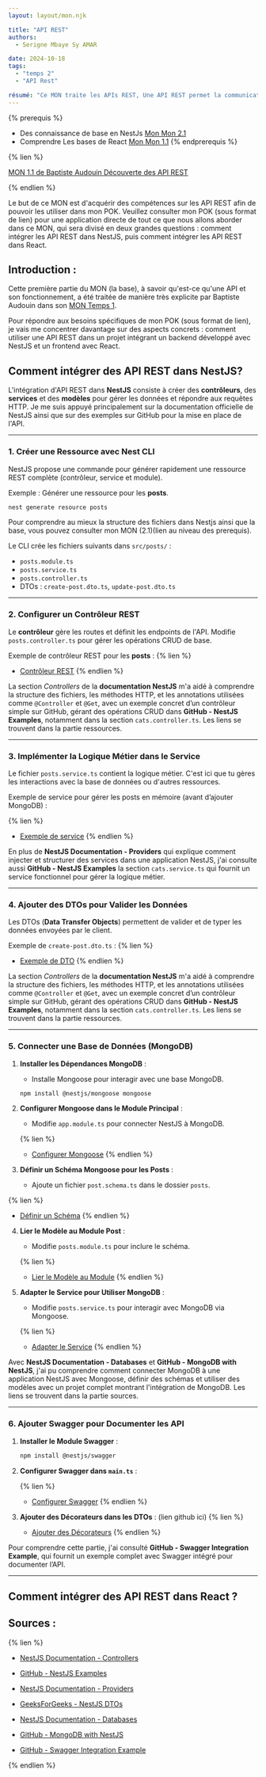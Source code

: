 ```yaml
---
layout: layout/mon.njk

title: "API REST"
authors:
  - Serigne Mbaye Sy AMAR

date: 2024-10-18
tags: 
  - "temps 2"
  - "API Rest"

résumé: "Ce MON traite les APIs REST, Une API REST permet la communication entre systèmes via HTTP."
---
```


{% prerequis %}

- Des connaissance de base en NestJs [Mon Mon 2.1](https://francoisbrucker.github.io/do-it/promos/2024-2025/Amar-Mbaye/mon/temps-2.1/)
- Comprendre Les bases de React [Mon Mon 1.1](https://francoisbrucker.github.io/do-it/promos/2024-2025/Amar-Mbaye/mon/temps-1.1/)
{% endprerequis %}

{% lien %}

[MON 1.1 de Baptiste Audouin Découverte des API REST](https://francoisbrucker.github.io/do-it/promos/2024-2025/Baptiste-Audouin/mon/temps-1.1/)

{% endlien %}

Le but de ce MON est d'acquérir des compétences sur les API REST afin de pouvoir les utiliser dans mon POK. Veuillez consulter mon POK (sous format de lien) pour une application directe de tout ce que nous allons aborder dans ce MON, qui sera divisé en deux grandes questions : comment intégrer les API REST dans NestJS, puis comment intégrer les API REST dans React.  

## Introduction :

Cette première partie du MON (la base), à savoir qu'est-ce qu'une API et son fonctionnement, a été traitée de manière très explicite par Baptiste Audouin dans son [MON Temps 1](https://francoisbrucker.github.io/do-it/promos/2024-2025/Baptiste-Audouin/mon/temps-1.1/).  

Pour répondre aux besoins spécifiques de mon POK (sous format de lien), je vais me concentrer davantage sur des aspects concrets : comment utiliser une API REST dans un projet intégrant un backend développé avec NestJS et un frontend avec React.  

## Comment intégrer des API REST dans NestJS?

L'intégration d'API REST dans **NestJS** consiste à créer des **contrôleurs**, des **services** et des **modèles** pour gérer les données et répondre aux requêtes HTTP. Je me suis appuyé principalement sur la documentation officielle de NestJS ainsi que sur des exemples sur GitHub pour la mise en place de l'API.  

---

### **1. Créer une Ressource avec Nest CLI**

NestJS propose une commande pour générer rapidement une ressource REST complète (contrôleur, service et module).

Exemple : Générer une ressource pour les **posts**.

```bash
nest generate resource posts
```

Pour comprendre au mieux la structure des fichiers dans Nestjs ainsi que la base, vous pouvez consulter mon MON (2.1)(lien au niveau des prerequis).

Le CLI crée les fichiers suivants dans `src/posts/` :
- `posts.module.ts`
- `posts.service.ts`
- `posts.controller.ts`
- DTOs : `create-post.dto.ts`, `update-post.dto.ts`

---

### **2. Configurer un Contrôleur REST**

Le **contrôleur** gère les routes et définit les endpoints de l'API. Modifie `posts.controller.ts` pour gérer les opérations CRUD de base.

Exemple de contrôleur REST pour les **posts** :
{% lien %}
   - [Contrôleur REST](https://github.com/MbayeSyAmar/Comment-integrer-des-API-REST-dans-NestJs.git)
{% endlien %} 

La section *Controllers* de la **documentation NestJS** m'a aidé à comprendre la structure des fichiers, les méthodes HTTP, et les annotations utilisées comme `@Controller` et `@Get`, avec un exemple concret d’un contrôleur simple sur GitHub, gérant des opérations CRUD dans **GitHub - NestJS Examples**, notamment dans la section `cats.controller.ts`. Les liens se trouvent dans la partie ressources.  

---

### **3. Implémenter la Logique Métier dans le Service**

Le fichier `posts.service.ts` contient la logique métier. C'est ici que tu gères les interactions avec la base de données ou d'autres ressources.

Exemple de service pour gérer les posts en mémoire (avant d’ajouter MongoDB) :

{% lien %}
   - [Exemple de service](https://github.com/MbayeSyAmar/Comment-integrer-des-API-REST-dans-NestJs.git)
{% endlien %} 

En plus de **NestJS Documentation - Providers** qui explique comment injecter et structurer des services dans une application NestJS, j'ai consulte aussi **GitHub - NestJS Examples** la section `cats.service.ts` qui fournit un service fonctionnel pour gérer la logique métier.

---

### **4. Ajouter des DTOs pour Valider les Données**

Les DTOs (**Data Transfer Objects**) permettent de valider et de typer les données envoyées par le client.

Exemple de `create-post.dto.ts` :
{% lien %}
   - [Exemple de DTO](https://github.com/MbayeSyAmar/Comment-integrer-des-API-REST-dans-NestJs.git)
{% endlien %} 

La section *Controllers* de la **documentation NestJS** m'a aidé à comprendre la structure des fichiers, les méthodes HTTP, et les annotations utilisées comme `@Controller` et `@Get`, avec un exemple concret d’un contrôleur simple sur GitHub, gérant des opérations CRUD dans **GitHub - NestJS Examples**, notamment dans la section `cats.controller.ts`. Les liens se trouvent dans la partie ressources.  

---

### **5. Connecter une Base de Données (MongoDB)**

1. **Installer les Dépendances MongoDB** :
   - Installe Mongoose pour interagir avec une base MongoDB.
   ```bash
   npm install @nestjs/mongoose mongoose
   ```

2. **Configurer Mongoose dans le Module Principal** :
   - Modifie `app.module.ts` pour connecter NestJS à MongoDB.
   
   {% lien %}
   - [Configurer Mongoose](https://github.com/MbayeSyAmar/Comment-integrer-des-API-REST-dans-NestJs.git)
{% endlien %} 

3. **Définir un Schéma Mongoose pour les Posts** :
   - Ajoute un fichier `post.schema.ts` dans le dossier `posts`.
   
{% lien %}
   - [Définir un Schéma](https://github.com/MbayeSyAmar/Comment-integrer-des-API-REST-dans-NestJs.git)
{% endlien %}

4. **Lier le Modèle au Module Post** :
   - Modifie `posts.module.ts` pour inclure le schéma.
   
   {% lien %}
   - [Lier le Modèle au Module](https://github.com/MbayeSyAmar/Comment-integrer-des-API-REST-dans-NestJs.git)
{% endlien %}

5. **Adapter le Service pour Utiliser MongoDB** :
   - Modifie `posts.service.ts` pour interagir avec MongoDB via Mongoose.
   
    {% lien %}
   - [Adapter le Service](https://github.com/MbayeSyAmar/Comment-integrer-des-API-REST-dans-NestJs.git)
{% endlien %}

Avec **NestJS Documentation - Databases** et **GitHub - MongoDB with NestJS**, j'ai pu comprendre comment connecter MongoDB à une application NestJS avec Mongoose, définir des schémas et utiliser des modèles avec un projet complet montrant l'intégration de MongoDB. Les liens se trouvent dans la partie sources.  

---

### **6. Ajouter Swagger pour Documenter les API**

1. **Installer le Module Swagger** :
   ```bash
   npm install @nestjs/swagger
   ```

2. **Configurer Swagger dans `main.ts`** :
    
      {% lien %}
   - [Configurer Swagger](https://github.com/MbayeSyAmar/Comment-integrer-des-API-REST-dans-NestJs.git)
{% endlien %}

3. **Ajouter des Décorateurs dans les DTOs** :
  (lien github ici)
 {% lien %}
   - [Ajouter des Décorateurs](https://github.com/MbayeSyAmar/Comment-integrer-des-API-REST-dans-NestJs.git)
{% endlien %}

Pour comprendre cette partie, j'ai consulté  **GitHub - Swagger Integration Example**, qui fournit un exemple complet avec Swagger intégré pour documenter l’API.  

---
## **Comment intégrer des API REST dans React ?**
<!-- 

## **Comment intégrer des API REST dans React ?**

L'intégration des API REST dans un projet React repose principalement sur l'utilisation d'outils comme **`fetch`**, **`axios`**, et des hooks comme **`useEffect`** pour interagir avec le backend. Voici une démarche étape par étape.

Pour avoir la base sur React, vous pouvez consulter mon MON (1.1).

---

### **1. Configurer un Service API dans React**

La meilleure pratique consiste à créer un fichier dédié pour centraliser les appels API, afin d'éviter les répétitions dans les composants.

#### **Créer un Service API avec `axios`**

1. **Installer `axios` :**

   ```bash
   npm install axios
   ```

2. **Créer un fichier `api.js`** dans le dossier `src/services`. 

#### Exemple : api.js

   {% lien %}
   - [Exemple de service API](https://github.com/MbayeSyAmar/Comment-integrer-des-API-REST-dans-React.git)
{% endlien %} 


   

---

### **2. Appeler une API dans un Composant React**

Utilise `axios` pour appeler les API depuis React.

#### Exemple : Afficher la Liste des Posts

1. **Créer un composant `PostList.js` :**

     {% lien %}
  - [Exemple de composant](https://github.com/MbayeSyAmar/Comment-integrer-des-API-REST-dans-React.git)
{% endlien %} 

---


### **3. Sécuriser les Requêtes avec JWT**

1. **Gérer l’Authentification** :

   - Lors de la connexion, récupère le **token JWT** depuis l’API NestJS et stocke-le dans le **localStorage**.

     {% lien %}
  - [Exemple de gestion de l'authentification]([https://github.com/your-username /your-repo/blob](https://github.com/MbayeSyAmar/Comment-integrer-des-API-REST-dans-React.git))
{% endlien %} 

1. **Vérifier les Permissions** dans les Composants :

   - Vérifie la présence du token pour afficher ou masquer certains éléments.

     {% lien %}
     - [Exemple de vérification de permissions]([https://github.com/your-username/your-re po/blob](https://github.com/MbayeSyAmar/Comment-integrer-des-API-REST-dans-React.git))
{% endlien %} 

---


### **4. Optimiser l’Intégration**

- **Mémoisation avec React Query** :
   - Remplace `useEffect` par [React Query](https://tanstack.com/query/latest) pour gérer les appels API avec cache et synchronisation automatique.

- **Gestion d’État Global avec Redux** :
   - Centralise les données des API REST dans un store Redux pour les partager entre plusieurs composants.

### **Horodatage**
Voici a peu pret (pas exactement car des fois ca depasse de quelque minutes) comment organiser mon temps d'etude pour ce MON.
| **Étape**                                                                                                 | **Durée** |
|----------------------------------------------------------------------------------------------------------|-----------|
| Comprendre ce qu'est une API REST et comment elle fonctionne dans un contexte pratique                   | 30 min    |
| Découvrir les outils essentiels : NestJS, React, MongoDB, et Swagger, et savoir pourquoi ils sont utiles | 30 min    |
| Apprendre à configurer NestJS : Créer une ressource, un contrôleur, un service, et des DTOs              | 1h        |
| S'entraîner à connecter MongoDB avec NestJS : Installer, configurer, créer des schémas, et utiliser les services | 1h        |
| Découvrir comment documenter une API avec Swagger : Installation et utilisation des décorateurs         | 30 min    |
| Revision React : Comprendre comment appeler une API avec Axios, créer un service API, et afficher des données | 1h        |
| Apprendre à sécuriser les requêtes avec JWT dans React                                                   | 30 min    |
| Explorer des techniques comme: Gérer les appels API avec cache et synchronisation automatique | 1h        |
| Comprendre comment gérer l'état global avec Redux pour partager les données de l'API entre plusieurs composants | 1h        |
| Réviser et pratiquer : Ajuster les concepts appris et les appliquer à des projets concrets              | 1h        |

-->

## Sources :
{% lien %}
- [NestJS Documentation - Controllers](https://docs.nestjs.com/controllers)
- [GitHub - NestJS Examples](https://github.com/nestjs/nest/tree/master/sample/01-cats-app)
- [NestJS Documentation - Providers](https://docs.nestjs.com/providers)
- [GeeksForGeeks - NestJS DTOs](https://www.geeksforgeeks.org/why-do-we-need-dtos-and-interfaces-both-in-nest-js/)
- [NestJS Documentation - Databases](https://docs.nestjs.com/recipes/prisma#set-the-database-connection)
- [GitHub - MongoDB with NestJS](https://github.com/nestjs/nest/tree/master/sample/06-mongoose)

- [GitHub - Swagger Integration Example](https://github.com/nestjs/nest/tree/master/sample/11-swagger)

{% endlien %}  
